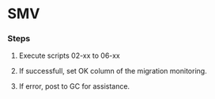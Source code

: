 # SMV

### Steps

1. Execute scripts 02-xx to 06-xx

2. If successfull, set OK column of the migration monitoring.

3. If error, post to GC for assistance.
